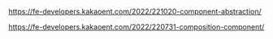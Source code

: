 https://fe-developers.kakaoent.com/2022/221020-component-abstraction/

https://fe-developers.kakaoent.com/2022/220731-composition-component/
